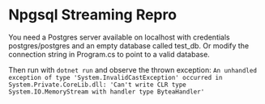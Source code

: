 # Npgsql Streaming Repro

You need a Postgres server available on localhost with credentials postgres/postgres 
and an empty database called test_db. Or modify the connection string in Program.cs
to point to a valid database.

Then run with `dotnet run` and observe the thrown exception: 
`An unhandled exception of type 'System.InvalidCastException' occurred in System.Private.CoreLib.dll: 'Can't write CLR type System.IO.MemoryStream with handler type ByteaHandler'`
